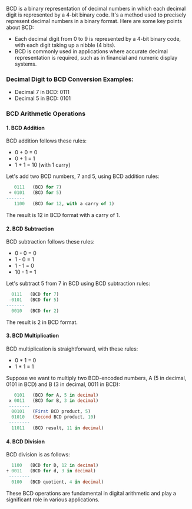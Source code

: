 BCD is a binary representation of decimal numbers in which each decimal digit is represented by a 4-bit binary code. It's a method used to precisely represent decimal numbers in a binary format. Here are some key points about BCD:

- Each decimal digit from 0 to 9 is represented by a 4-bit binary code, with each digit taking up a nibble (4 bits).
- BCD is commonly used in applications where accurate decimal representation is required, such as in financial and numeric display systems.
### Decimal Digit to BCD Conversion Examples:

- Decimal 7 in BCD: 0111
- Decimal 5 in BCD: 0101
### BCD Arithmetic Operations

#### 1. BCD Addition

BCD addition follows these rules:

- 0 + 0 = 0
- 0 + 1 = 1
- 1 + 1 = 10 (with 1 carry)

Let's add two BCD numbers, 7 and 5, using BCD addition rules:
```sql
   0111   (BCD for 7)
 + 0101   (BCD for 5)
-------
   1100   (BCD for 12, with a carry of 1)

```
The result is 12 in BCD format with a carry of 1.
#### 2. BCD Subtraction

BCD subtraction follows these rules:

- 0 - 0 = 0
- 1 - 0 = 1
- 1 - 1 = 0
- 10 - 1 = 1

Let's subtract 5 from 7 in BCD using BCD subtraction rules:
```sql
  0111   (BCD for 7)
 -0101   (BCD for 5)
-------
  0010   (BCD for 2)

```
The result is 2 in BCD format.
#### 3. BCD Multiplication

BCD multiplication is straightforward, with these rules:

- 0 * 1 = 0
- 1 * 1 = 1

Suppose we want to multiply two BCD-encoded numbers, A (5 in decimal, 0101 in BCD) and B (3 in decimal, 0011 in BCD):
```sql
   0101   (BCD for A, 5 in decimal)
 x 0011   (BCD for B, 3 in decimal)
 --------
  00101   (First BCD product, 5)
  01010   (Second BCD product, 10)
 --------
  11011   (BCD result, 11 in decimal)

```
#### 4. BCD Division

BCD division is as follows:
```sql
  1100   (BCD for D, 12 in decimal)
÷ 0011   (BCD for d, 3 in decimal)
 --------
  0100   (BCD quotient, 4 in decimal)

```
These BCD operations are fundamental in digital arithmetic and play a significant role in various applications.